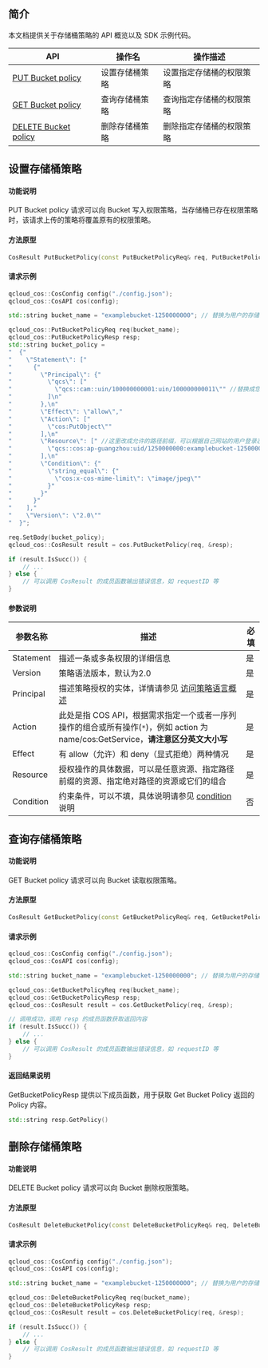 ## 简介

本文档提供关于存储桶策略的 API 概览以及 SDK 示例代码。

| API                                                          | 操作名         | 操作描述                 |
| ------------------------------------------------------------ | -------------- | ------------------------ |
| [PUT Bucket policy](https://cloud.tencent.com/document/product/436/8282) | 设置存储桶策略 | 设置指定存储桶的权限策略 |
| [GET Bucket policy](https://cloud.tencent.com/document/product/436/8276) | 查询存储桶策略 | 查询指定存储桶的权限策略 |
| [DELETE Bucket policy](https://cloud.tencent.com/document/product/436/8285) | 删除存储桶策略 | 删除指定存储桶的权限策略 |

## 设置存储桶策略

#### 功能说明

PUT Bucket policy 请求可以向 Bucket 写入权限策略，当存储桶已存在权限策略时，该请求上传的策略将覆盖原有的权限策略。

#### 方法原型
```cpp
CosResult PutBucketPolicy(const PutBucketPolicyReq& req, PutBucketPolicyResp* resp)
```

#### 请求示例
```cpp
qcloud_cos::CosConfig config("./config.json");
qcloud_cos::CosAPI cos(config);

std::string bucket_name = "examplebucket-1250000000"; // 替换为用户的存储桶名，由 bucketname-appid 组成，appid 必须填入，可以在 COS 控制台查看存储桶名称：https://console.cloud.tencent.com/cos5/bucket

qcloud_cos::PutBucketPolicyReq req(bucket_name);
qcloud_cos::PutBucketPolicyResp resp;
std::string bucket_policy = 
"  {"
"    \"Statement\": ["
"      {"
"        \"Principal\": {"
"          \"qcs\": ["
"            \"qcs::cam::uin/100000000001:uin/100000000011\"" //替换成您想授予权限的账户 uin
"          ]\n"
"        },\n"
"        \"Effect\": \"allow\","
"        \"Action\": ["
"          \"cos:PutObject\""
"        ],\n"
"        \"Resource\": [" //这里改成允许的路径前缀，可以根据自己网站的用户登录态判断允许上传的具体路径，例子： a.jpg 或者 a/* 或者 * (使用通配符*存在重大安全风险, 请谨慎评估使用)
"          \"qcs::cos:ap-guangzhou:uid/1250000000:examplebucket-1250000000/exampleobject\""
"        ],\n"
"        \"Condition\": {"
"          \"string_equal\": {"
"            \"cos:x-cos-mime-limit\": \"image/jpeg\""
"          }"
"        }"
"      }"
"    ],"
"    \"Version\": \"2.0\""
"  }";

req.SetBody(bucket_policy);
qcloud_cos::CosResult result = cos.PutBucketPolicy(req, &resp);

if (result.IsSucc()) {
    // ...
} else {
    // 可以调用 CosResult 的成员函数输出错误信息，如 requestID 等
} 
```

#### 参数说明

| 参数名称| 描述  | 必填 |
| ----| ---- | ---- |
| Statement | 描述一条或多条权限的详细信息 | 是                  |
| Version | 策略语法版本，默认为2.0 | 是           |
| Principal | 描述策略授权的实体，详情请参见 [访问策略语言概述](https://cloud.tencent.com/document/product/436/18023) | 是 |
| Action | 此处是指 COS API，根据需求指定一个或者一序列操作的组合或所有操作(`*`)，例如 action 为 name/cos:GetService，**请注意区分英文大小写** | 是      |
| Effect | 有 allow（允许）和 deny（显式拒绝）两种情况 | 是 |
| Resource | 授权操作的具体数据，可以是任意资源、指定路径前缀的资源、指定绝对路径的资源或它们的组合 | 是 |
| Condition | 约束条件，可以不填，具体说明请参见 [condition](https://cloud.tencent.com/document/product/598/10603#6.-.E7.94.9F.E6.95.88.E6.9D.A1.E4.BB.B6.EF.BC.88condition.EF.BC.89) 说明 | 否 |

## 查询存储桶策略

#### 功能说明

GET Bucket policy 请求可以向 Bucket 读取权限策略。

#### 方法原型

```cpp
CosResult GetBucketPolicy(const GetBucketPolicyReq& req, GetBucketPolicyResp* resp)
```

#### 请求示例
```cpp
qcloud_cos::CosConfig config("./config.json");
qcloud_cos::CosAPI cos(config);

std::string bucket_name = "examplebucket-1250000000"; // 替换为用户的存储桶名，由 bucketname-appid 组成，appid 必须填入，可以在 COS 控制台查看存储桶名称：https://console.cloud.tencent.com/cos5/bucket

qcloud_cos::GetBucketPolicyReq req(bucket_name);
qcloud_cos::GetBucketPolicyResp resp;
qcloud_cos::CosResult result = cos.GetBucketPolicy(req, &resp);

// 调用成功，调用 resp 的成员函数获取返回内容
if (result.IsSucc()) {
    // ...
} else {
    // 可以调用 CosResult 的成员函数输出错误信息，如 requestID 等
} 
```

#### 返回结果说明
GetBucketPolicyResp 提供以下成员函数，用于获取 Get Bucket Policy 返回的 Policy 内容。
```cpp
std::string resp.GetPolicy()
```

## 删除存储桶策略

#### 功能说明

DELETE Bucket policy 请求可以向 Bucket 删除权限策略。

#### 方法原型

```cpp
CosResult DeleteBucketPolicy(const DeleteBucketPolicyReq& req, DeleteBucketPolicyResp* resp)
```

#### 请求示例

```cpp
qcloud_cos::CosConfig config("./config.json");
qcloud_cos::CosAPI cos(config);

std::string bucket_name = "examplebucket-1250000000"; // 替换为用户的存储桶名，由 bucketname-appid 组成，appid 必须填入，可以在 COS 控制台查看存储桶名称：https://console.cloud.tencent.com/cos5/bucket

qcloud_cos::DeleteBucketPolicyReq req(bucket_name);
qcloud_cos::DeleteBucketPolicyResp resp;
qcloud_cos::CosResult result = cos.DeleteBucketPolicy(req, &resp);

if (result.IsSucc()) {
    // ...
} else {
    // 可以调用 CosResult 的成员函数输出错误信息，如 requestID 等
} 

```
